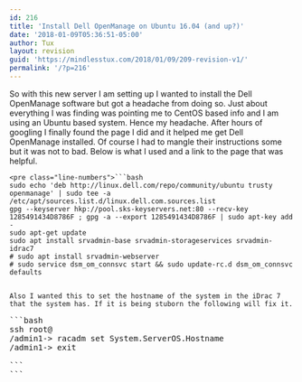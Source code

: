 ```yaml
---
id: 216
title: 'Install Dell OpenManage on Ubuntu 16.04 (and up?)'
date: '2018-01-09T05:36:51-05:00'
author: Tux
layout: revision
guid: 'https://mindlesstux.com/2018/01/09/209-revision-v1/'
permalink: '/?p=216'
---
```


So with this new server I am setting up I wanted to install the Dell OpenManage software but got a headache from doing so. Just about everything I was finding was pointing me to CentOS based info and I am using an Ubuntu based system. Hence my headache. After hours of googling I finally found the page I did and it helped me get Dell OpenManage installed. Of course I had to mangle their instructions some but it was not to bad. Below is what I used and a link to the page that was helpful.

```
<pre class="line-numbers">```bash
sudo echo 'deb http://linux.dell.com/repo/community/ubuntu trusty openmanage' | sudo tee -a /etc/apt/sources.list.d/linux.dell.com.sources.list
gpg --keyserver hkp://pool.sks-keyservers.net:80 --recv-key 1285491434D8786F ; gpg -a --export 1285491434D8786F | sudo apt-key add -
sudo apt-get update
sudo apt install srvadmin-base srvadmin-storageservices srvadmin-idrac7
# sudo apt install srvadmin-webserver
# sudo service dsm_om_connsvc start && sudo update-rc.d dsm_om_connsvc defaults
```
```

Also I wanted this to set the hostname of the system in the iDrac 7 that the system has. If it is being stuborn the following will fix it.

```
<pre class="line-numbers">```bash
ssh root@<ip>
/admin1-> racadm set System.ServerOS.Hostname <newhostname>
/admin1-> exit

```
```